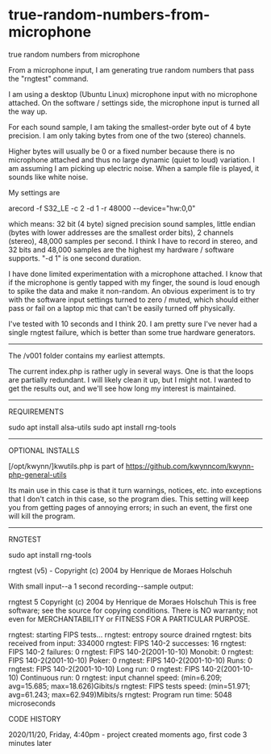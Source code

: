 # true-random-numbers-from-microphone
true random numbers from microphone

From a microphone input, I am generating true random numbers that pass the "rngtest" command.  

I am using a desktop (Ubuntu Linux) microphone input with no microphone attached.  On the software / settings side, the microphone input is turned all the way up.  

For each sound sample, I am taking the smallest-order byte out of 4 byte precision.  I am only taking bytes from one of the two (stereo) channels.

Higher bytes will usually be 0 or a fixed number because there is no microphone attached and thus no large dynamic (quiet to loud) variation.  I am assuming I am 
picking up electric noise.  When a sample file is played, it sounds like white noise.

My settings are

arecord -f S32_LE -c 2 -d 1 -r 48000 --device="hw:0,0" 

which means: 32 bit (4 byte) signed precision sound samples, little endian (bytes with lower addresses are the smallest order bits), 2 channels (stereo), 
48,000 samples per second.  I think I have to record in stereo, and 32 bits and 48,000 samples are the highest my hardware / software supports.  "-d 1" is one second 
duration.  

I have done limited experimentation with a microphone attached.  I know that if the microphone is gently tapped with my finger, the sound is loud enough to 
spike the data and make it non-random.  An obvious experiment is to try with the software input settings turned to zero / muted, which should either pass or 
fail on a laptop mic that can't be easily turned off physically.

I've tested with 10 seconds and I think 20.  I am pretty sure I've never had a single rngtest failure, which is better than some true hardware generators.

**************
The /v001 folder contains my earliest attempts.

The current index.php is rather ugly in several ways.  One is that the loops are partially redundant. I will likely clean it up, but I might not.  I wanted to get the 
results out, and we'll see how long my interest is maintained.  


*************
REQUIREMENTS

sudo apt install alsa-utils
sudo apt install rng-tools
******
OPTIONAL INSTALLS

[/opt/kwynn/]kwutils.php is part of https://github.com/kwynncom/kwynn-php-general-utils

Its main use in this case is that it turn warnings, notices, etc. into exceptions that I don't catch in this case, so the program dies.  This setting will keep you 
from getting pages of annoying errors; in such an event, the first one will kill the program.  

***** 
RNGTEST

sudo apt install rng-tools

rngtest (v5) - Copyright (c) 2004 by Henrique de Moraes Holschuh

With small input--a 1 second recording--sample output:

rngtest 5
Copyright (c) 2004 by Henrique de Moraes Holschuh
This is free software; see the source for copying conditions.  There is NO warranty; not even for MERCHANTABILITY or FITNESS FOR A PARTICULAR PURPOSE.

rngtest: starting FIPS tests...
rngtest: entropy source drained
rngtest: bits received from input: 334000
rngtest: FIPS 140-2 successes: 16
rngtest: FIPS 140-2 failures: 0
rngtest: FIPS 140-2(2001-10-10) Monobit: 0
rngtest: FIPS 140-2(2001-10-10) Poker: 0
rngtest: FIPS 140-2(2001-10-10) Runs: 0
rngtest: FIPS 140-2(2001-10-10) Long run: 0
rngtest: FIPS 140-2(2001-10-10) Continuous run: 0
rngtest: input channel speed: (min=6.209; avg=15.685; max=18.626)Gibits/s
rngtest: FIPS tests speed: (min=51.971; avg=61.243; max=62.949)Mibits/s
rngtest: Program run time: 5048 microseconds

CODE HISTORY

2020/11/20, Friday, 4:40pm - project created moments ago, first code 3 minutes later
